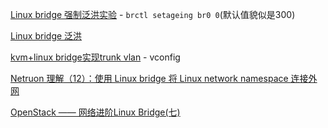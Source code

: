 [Linux bridge 强制泛洪实验](https://asphaltt.github.io/post/linux-bridge-flood-experiment/)
    - `brctl setageing br0 0`(默认值貌似是300)
    
[Linux bridge 泛洪](https://zhuanlan.zhihu.com/p/343841924)

[kvm+linux bridge实现trunk vlan](https://www.cnblogs.com/wanglm/articles/5766701.html)
    - vconfig

[Netruon 理解（12）：使用 Linux bridge 将 Linux network namespace 连接外网](https://www.cnblogs.com/sammyliu/p/5763513.html)

[OpenStack —— 网络进阶Linux Bridge(七)](https://blog.51cto.com/wzlinux/1963447)

